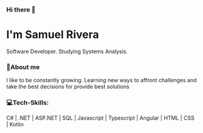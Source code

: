 ### Hi there 👋
<h1>I'm Samuel Rivera</h1>
</hr>
<div>
 <p>Software Developer. Studying Systems Analysis.</p>  
 <h3>📝About me</h3> 
 <p>I like to be constantly growing. Learning new ways to affront challenges and take the best decisions for provide best solutions</p>   
 <h3>💻Tech-Skills:</h3>
 <p> C# | .NET | ASP.NET | SQL | Javascript | Typescript | Angular | HTML | CSS | Kotlin </p>   
</div>
